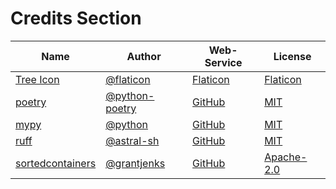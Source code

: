 # Credits Section

| Name                   | Author               | Web-Service    | License          |
|------------------------|----------------------|----------------|------------------|
| [Tree Icon][01]        | [@flaticon][02]      | [Flaticon][03] | [Flaticon][04]   |
| [poetry][05]           | [@python-poetry][06] | [GitHub][07]   | [MIT][08]        |
| [mypy][09]             | [@python][10]        | [GitHub][11]   | [MIT][12]        |
| [ruff][13]             | [@astral-sh][14]     | [GitHub][15]   | [MIT][16]        |
| [sortedcontainers][17] | [@grantjenks][18]    | [GitHub][19]   | [Apache-2.0][20] |

[01]: https://www.flaticon.com/free-icon/tree_2298458
[02]: https://www.flaticon.com/authors/creatype
[03]: https://www.flaticon.com
[04]: https://www.freepikcompany.com/legal

[05]: https://github.com/python-poetry/poetry
[06]: https://github.com/python-poetry
[07]: https://github.com
[08]: https://github.com/python-poetry/poetry/blob/main/LICENSE

[09]: https://github.com/python/mypy
[10]: https://github.com/python
[11]: https://github.com
[12]: https://github.com/python/mypy/blob/master/LICENSE

[13]: https://github.com/astral-sh/ruff
[14]: https://github.com/astral-sh
[15]: https://github.com
[16]: https://github.com/astral-sh/ruff/blob/main/LICENSE

[17]: https://github.com/grantjenks/python-sortedcontainers
[18]: https://github.com/grantjenks
[19]: https://github.com
[20]: https://github.com/grantjenks/python-sortedcontainers/blob/master/LICENSE
